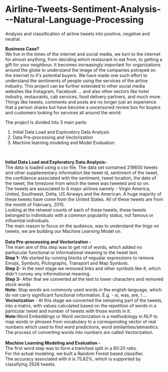 # Airline-Tweets-Sentiment-Analysis---Natural-Language-Processing
Analysis and classification of airline tweets into positive, negative and neutral.

<b>Business Case?</b><br>
We live in the times of the internet and social media, we turn to the internet for almost anything, from deciding which restaurant to eat from, to getting a gift for your neighbour. It becomes increasingly important for organizations around the globe to understand the image of the companies potrayed on the internet to it's potential buyers. We have made one such effort to understand the sentiments of people using the services of the airline industry. This project can be further extended to other social media websites like Instagram, Facebook ... and also other sectors like hotel industry, restaurants, cab services, food delivery partners, and much more. Things like tweets, comments and posts are no longer just an experience that a person shares but have become a uncensored review box for buyers and customers looking for services all around the world.  

The project is divided into 3 main parts:
1) Initial Data Load and Exploratory Data Analysis
2) Data Pre-processing and Vectorization
3) Machine learning modeling and Model Evaluation
<br>

<b>Initial Data Load and Exploratory Data Analysis-</b><br>
The data is loaded using a csv file. The data set contained 219600 tweets and other supplementary information like tweet id, sentiment of the tweet, the confidence associated with the sentiment, tweet location, the date of the tweet, the timezone from which the tweet was tweeted and so on.
<br>
The tweets are associated to 6 major airlines namely - Virgin America, United, Southwest, Delta, US Airways and the American.
A huge majority of these tweets have come from the United States. All of these tweets are from the month of February, 2015.
<br>
Looking at the retweet counts of each of these tweets, these tweets belonged to individuals with a common popularity status, not famous or influential individuals.
<br>
The main reason to focus on the audience, was to understand the lingo on tweets, we are building our Machine Learning Model on.
<br><br>
<b>Data Pre-processing and Vectorization -</b><br>
The main aim of this step was to get rid of words, which added no paritucular functional or informational meaning to the tweet text.<br>
<b>Step 1-</b> We started by running blocks of regualar expressions to remove Emojis, Symbols, Pictographs, Transport and Map Symbols.<br>
<b>Step 2-</b> In the next stage we removed links and other symbols like #, which didn't convey any informational meaning.<br>
<b>Step 3-</b> After that we converted all the text to lower characters and removed stock words<br>
<b>Note:</b> Stop words are commonly used words in the english language, which do not carry significant functional information. E.g. - is, was, are, I ...
<br>
<b>Vectorization</b> - At this stage we converted the remaining part of the tweets, into a matrix, with values calculated based on the repetition of words in a particular tweet and number of tweets with those words in it.<br>
<b>Note:</b>Word Embeddings or Word vectorization is a methodology in NLP to map words or phrases from vocabulary to a corresponding vector of real numbers which used to find word predictions, word similarities/semantics. The process of converting words into numbers are called Vectorization.<br><br>
<b>Machine Learning Modeling and Evaluation -</b><br>
The first word step was to form a train/test split in a 80:20 ratio.<br>
For the actual modeling, we built a Random Forest based classifier.<br>
The accuracy associated with it is 75.82%, which is supported by classifying 2928 tweets.







